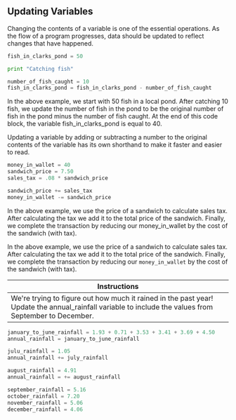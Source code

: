 ## Updating Variables 

Changing the contents of a variable is one of the essential operations. As the flow of a program progresses, data should be updated to reflect changes that have happened.

``` python
fish_in_clarks_pond = 50

print "Catching fish"

number_of_fish_caught = 10
fish_in_clarks_pond = fish_in_clarks_pond - number_of_fish_caught
```

In the above example, we start with 50 fish in a local pond. After catching 10 fish, we update the number of fish in the pond to be the original number of fish in the pond minus the number of fish caught. At the end of this code block, the variable fish_in_clarks_pond is equal to 40.

Updating a variable by adding or subtracting a number to the original contents of the variable has its own shorthand to make it faster and easier to read.

``` python
money_in_wallet = 40
sandwich_price = 7.50
sales_tax = .08 * sandwich_price

sandwich_price += sales_tax
money_in_wallet -= sandwich_price
```

In the above example, we use the price of a sandwich to calculate sales tax. After calculating the tax we add it to the total price of the sandwich. Finally, we complete the transaction by reducing our money_in_wallet by the cost of the sandwich (with tax).

In the above example, we use the price of a sandwich to calculate sales tax. After calculating the tax we add it to the total price of the sandwich. Finally, we complete the transaction by reducing our `money_in_wallet` by the cost of the sandwich (with tax).

Instructions  | 
------------  |
We're trying to figure out how much it rained in the past year! Update the annual_rainfall variable to include the values from September to December.  |

```python
january_to_june_rainfall = 1.93 + 0.71 + 3.53 + 3.41 + 3.69 + 4.50
annual_rainfall = january_to_june_rainfall

julu_rainfall = 1.05
annual_rainfall += july_rainfall

august_rainfall = 4.91
annual_rainfall = += august_rainfall

september_rainfall = 5.16
october_rainfall = 7.20
november_rainfall = 5.06
december_rainfall = 4.06
```
